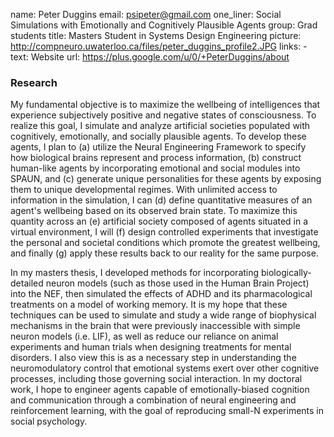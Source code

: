 name: Peter Duggins
email: psipeter@gmail.com
one_liner: Social Simulations with Emotionally and Cognitively Plausible Agents
group: Grad students
title: Masters Student in Systems Design Engineering
picture: http://compneuro.uwaterloo.ca/files/peter_duggins_profile2.JPG
links:
    - text: Website
      url: https://plus.google.com/u/0/+PeterDuggins/about

### Research

My fundamental objective is to maximize the wellbeing of intelligences that experience subjectively positive and negative states of consciousness. To realize this goal, I simulate and analyze artificial societies populated with cognitively, emotionally, and socially plausible agents. To develop these agents, I plan to (a) utilize the Neural Engineering Framework to specify how biological brains represent and process information, (b) construct human-like agents by incorporating emotional and social modules into SPAUN, and (c) generate unique personalities for these agents by exposing them to unique developmental regimes. With unlimited access to information in the simulation, I can (d) define quantitative measures of an agent's wellbeing based on its observed brain state. To maximize this quantity across an (e) artificial society composed of agents situated in a virtual environment, I will (f) design controlled experiments that investigate the personal and societal conditions which promote the greatest wellbeing, and finally (g) apply these results back to our reality for the same purpose.

In my masters thesis, I developed methods for incorporating biologically-detailed neuron models (such as those used in the Human Brain Project) into the NEF, then simulated the effects of ADHD and its pharmacological treatments on a model of working memory. It is my hope that these techniques can be used to simulate and study a wide range of biophysical mechanisms in the brain that were previously inaccessible with simple neuron models (i.e. LIF), as well as reduce our reliance on animal experiments and human trials when designing treatments for mental disorders. I also view this is as a necessary step in understanding the neuromodulatory control that emotional systems exert over other cognitive processes, including those governing social interaction. In my doctoral work, I hope to engineer agents capable of emotionally-biased cognition and communication through a combination of neural engineering and reinforcement learning, with the goal of reproducing small-N experiments in social psychology.
